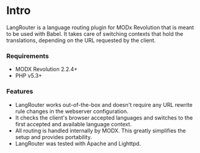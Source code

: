 # Intro

LangRouter is a language routing plugin for MODx Revolution that is meant to be used with Babel. It takes care of switching contexts that hold the translations, depending on the URL requested by the client.

### Requirements

* MODX Revolution 2.2.4+
* PHP v5.3+

### Features

* LangRouter works out-of-the-box and doesn't require any URL rewrite rule changes in the webserver configuration. 
* It checks the client's browser accepted languages and switches to the first accepted and available language context.
* All routing is handled internally by MODX. This greatly simplifies the setup and provides portability. 
* LangRouter was tested with Apache and Lighttpd.

<!-- Piwik -->
<script type="text/javascript">
  var _paq = _paq || [];
  _paq.push(['trackPageView']);
  _paq.push(['enableLinkTracking']);
  (function() {
    var u="//piwik.partout.info/";
    _paq.push(['setTrackerUrl', u+'piwik.php']);
    _paq.push(['setSiteId', 15]);
    var d=document, g=d.createElement('script'), s=d.getElementsByTagName('script')[0];
    g.type='text/javascript'; g.async=true; g.defer=true; g.src=u+'piwik.js'; s.parentNode.insertBefore(g,s);
  })();
</script>
<noscript><p><img src="//piwik.partout.info/piwik.php?idsite=15" style="border:0;" alt="" /></p></noscript>
<!-- End Piwik Code -->
